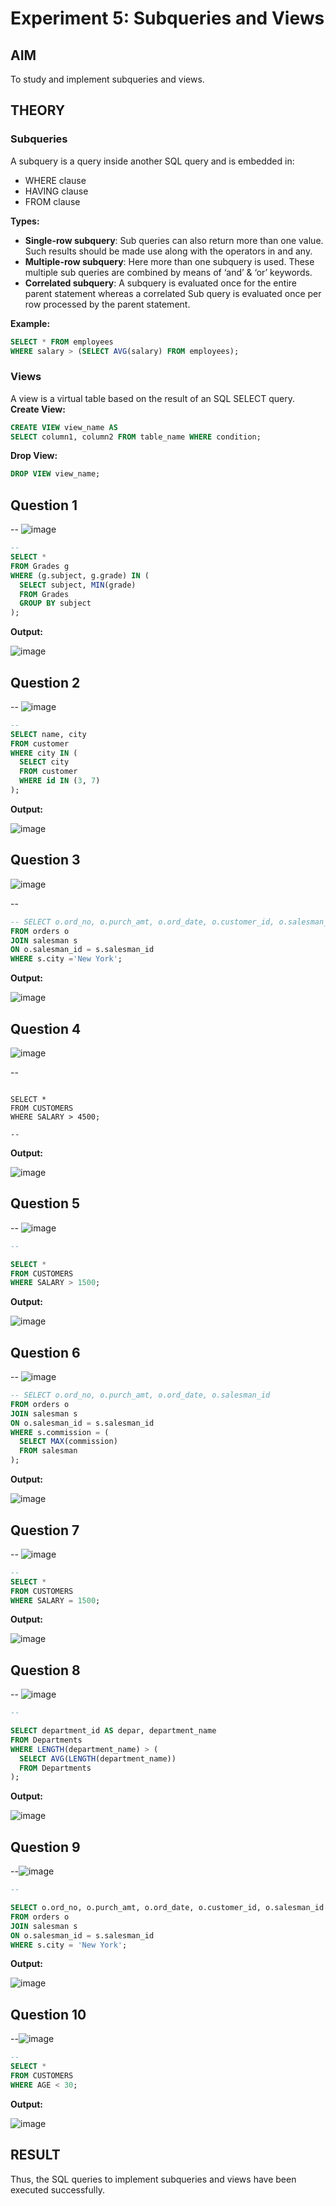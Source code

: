 # Experiment 5: Subqueries and Views

## AIM
To study and implement subqueries and views.

## THEORY

### Subqueries
A subquery is a query inside another SQL query and is embedded in:
- WHERE clause
- HAVING clause
- FROM clause

**Types:**
- **Single-row subquery**:
  Sub queries can also return more than one value. Such results should be made use along with the operators in and any.
- **Multiple-row subquery**:
  Here more than one subquery is used. These multiple sub queries are combined by means of ‘and’ & ‘or’ keywords.
- **Correlated subquery**:
  A subquery is evaluated once for the entire parent statement whereas a correlated Sub query is evaluated once per row processed by the parent statement.

**Example:**
```sql
SELECT * FROM employees
WHERE salary > (SELECT AVG(salary) FROM employees);
```
### Views
A view is a virtual table based on the result of an SQL SELECT query.
**Create View:**
```sql
CREATE VIEW view_name AS
SELECT column1, column2 FROM table_name WHERE condition;
```
**Drop View:**
```sql
DROP VIEW view_name;
```

**Question 1**
--
-- ![image](https://github.com/user-attachments/assets/9f7f8e1a-9f35-409d-8557-a016315c77ac)


```sql
-- 
SELECT *
FROM Grades g
WHERE (g.subject, g.grade) IN (
  SELECT subject, MIN(grade)
  FROM Grades
  GROUP BY subject
);

```

**Output:**

![image](https://github.com/user-attachments/assets/ba3e4777-1c05-4874-884c-95d8735c28ce)


**Question 2**
---
-- ![image](https://github.com/user-attachments/assets/64767381-b09c-4200-9778-7fa00b4eb845)


```sql
-- 
SELECT name, city
FROM customer
WHERE city IN (
  SELECT city
  FROM customer
  WHERE id IN (3, 7)
);

```

**Output:**

![image](https://github.com/user-attachments/assets/cebc3183-0425-4174-be85-45bf4f0f026a)


**Question 3**
---
![image](https://github.com/user-attachments/assets/d69dad11-4797-4dac-b9ef-4d00030be11e)

-- 

```sql
-- SELECT o.ord_no, o.purch_amt, o.ord_date, o.customer_id, o.salesman_id
FROM orders o
JOIN salesman s
ON o.salesman_id = s.salesman_id
WHERE s.city ='New York';

```

**Output:**

![image](https://github.com/user-attachments/assets/7cd9a460-3d33-4b05-8f87-584e66bb6c93)


**Question 4**
---
![image](https://github.com/user-attachments/assets/3a172d77-6b59-4b51-9c58-29e9871b123c)

-- 
```

SELECT *
FROM CUSTOMERS
WHERE SALARY > 4500;

-- 
```

**Output:**

![image](https://github.com/user-attachments/assets/2567bdd2-b84a-464d-abd7-4e4bd9759d21)

**Question 5**
---
-- ![image](https://github.com/user-attachments/assets/d3ef6a60-5ebc-4477-a6b1-59e11720fbc7)


```sql
--

SELECT *
FROM CUSTOMERS
WHERE SALARY > 1500;

```

**Output:**

![image](https://github.com/user-attachments/assets/d3346633-5f9e-4fc5-87c6-8245b5b38864)


**Question 6**
---
-- ![image](https://github.com/user-attachments/assets/64c75b53-ce23-4ffc-a1af-bbaaca0a4630)


```sql
-- SELECT o.ord_no, o.purch_amt, o.ord_date, o.salesman_id
FROM orders o
JOIN salesman s
ON o.salesman_id = s.salesman_id
WHERE s.commission = (
  SELECT MAX(commission)
  FROM salesman
);

```

**Output:**

![image](https://github.com/user-attachments/assets/79b61c0d-8c73-4356-9670-bc911502081a)

**Question 7**
---
-- ![image](https://github.com/user-attachments/assets/b77055f2-a53b-4c21-a47d-e5f771fe5635)


```sql
-- 
SELECT *
FROM CUSTOMERS
WHERE SALARY = 1500;

```

**Output:**

![image](https://github.com/user-attachments/assets/e98ed4f3-2c8c-4ead-a07d-ecdcf0e5a6de)


**Question 8**
---
-- ![image](https://github.com/user-attachments/assets/f94b0cbf-4efb-4075-9838-93f9cdbbda4e)


```sql
--

SELECT department_id AS depar, department_name
FROM Departments
WHERE LENGTH(department_name) > (
  SELECT AVG(LENGTH(department_name))
  FROM Departments
);

```

**Output:**

![image](https://github.com/user-attachments/assets/63fb1530-906b-4275-a489-21d8890b4d24)


**Question 9**
---
--![image](https://github.com/user-attachments/assets/f0014c2b-db2f-4578-98c9-8adfefbebbd8)


```sql
--

SELECT o.ord_no, o.purch_amt, o.ord_date, o.customer_id, o.salesman_id
FROM orders o
JOIN salesman s
ON o.salesman_id = s.salesman_id
WHERE s.city = 'New York';

```

**Output:**

![image](https://github.com/user-attachments/assets/6bdfdfa5-9937-49c6-b565-c838d34ebf6a)


**Question 10**
---
--![image](https://github.com/user-attachments/assets/a67f11cb-306b-46f4-8560-9b83e4e7dcac)


```sql
-- 
SELECT *
FROM CUSTOMERS
WHERE AGE < 30;

```

**Output:**

![image](https://github.com/user-attachments/assets/f751a3ed-3afb-4318-96a3-8abec6da9054)



## RESULT
Thus, the SQL queries to implement subqueries and views have been executed successfully.
